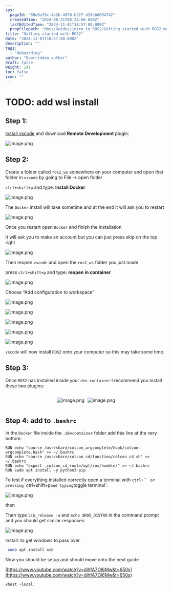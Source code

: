 ```yaml
---
sys:
  pageId: "89e0a78c-4e2b-4070-b327-d28cb0694742"
  createdTime: "2024-08-21T00:24:00.000Z"
  lastEditedTime: "2024-11-01T18:57:00.000Z"
  propFilepath: "docs/Guides/intro_to_ROS2/Getting started with ROS2.md"
title: "Getting started with ROS2"
date: "2024-11-01T18:57:00.000Z"
description: ""
tags:
  - "Onboarding"
author: "Overridden author"
draft: false
weight: 141
toc: false
icon: ""
---
```


# TODO: add wsl install

## Step 1:

[Install vscode](https://code.visualstudio.com/download) and download **Remote Development** plugin:

![image.png](https://prod-files-secure.s3.us-west-2.amazonaws.com/d518164a-d88e-44d1-a4ee-3adb3bd8bce0/efb52993-1881-4a40-b95e-6f020334f022/image.png?X-Amz-Algorithm=AWS4-HMAC-SHA256&X-Amz-Content-Sha256=UNSIGNED-PAYLOAD&X-Amz-Credential=ASIAZI2LB466W2ZANA2Z%2F20250418%2Fus-west-2%2Fs3%2Faws4_request&X-Amz-Date=20250418T041055Z&X-Amz-Expires=3600&X-Amz-Security-Token=IQoJb3JpZ2luX2VjEOT%2F%2F%2F%2F%2F%2F%2F%2F%2F%2FwEaCXVzLXdlc3QtMiJHMEUCIQDNg0C8j2WYM30AHUL0Eo3q4uZpP8WdhOa8Gq269nYNswIgN1zIbF0Anb62WDFsDNjbSqyl%2F71hSy%2Ftj2RuzXZDeVsq%2FwMIbRAAGgw2Mzc0MjMxODM4MDUiDGhqszmTJ7cS7vNk6SrcA34D0qEy1XqG9EgVPZqJNH8S5gbrWWuamFYEHC2H9DB2k%2BfLNnyigbNB12DdOmmyRx97QtjvLm64vB5AdeNbis5AGDp2kJmEbtbFSCOdgbow3m7JcQthAKx6Gul74vs4R1dFx9e8jHOLx0txA12SvapPUwakl%2FGwQ4eNLx5ahKLAnc4SiJ%2BCp3kzI7VXvhiwmi0Hx6NX%2FB3cEqH%2Bdlnj9%2FESCZiRSgIjBFbN6FXwuA%2FoFV8R7RYehdlAodsTcexye8q4TcbUJxARrHVzquNsgwu%2F0jqgeGRrAOzloVh%2BAMnNkkY1N8T9NuOW9JuIUEUNtivhRRx63TLG3VqzMEPDEVc9kw4LqihXQGAPpa9iY2wDrrMZUmIbHUT%2B%2FD1ff%2FflTN6v5655DQG9mnyLOtT9juriTjNk1pH5%2FtvzNQJSUksGSj%2BcsK91apvx%2FATS7WUMYX9%2FtUMScZ%2BViLIv%2F05SI85a9fQR5d%2BCMO9BEuq8GzSYlIm1DA4PfW%2ByRNhtkQE0gxCzy26NcN7cZ6uGv6ukXlTtoEprAqg2RFwu%2FTKBue519a5bDDLNUGiTKvOn0EBEMTXXInhL3KULFp9Qpj4ISYXE4bYVdam5lkunvReeJP0EhkMpPza6ftN%2FMsD1MPOOh8AGOqUB%2BvaLiKHmkh7ZQ6ncoNDcbRfDGe%2Fa6yipFkMJdNRFTZDu9aIQCaaXnpfta3jk1ZNcl1zLsc6Ml7bXAO%2FjQ%2BQbvZupAoGRSlkNBp%2BSiGqHlNgNXooIBq4yGjaCTxgqHTbX4Gd4rpp3KoWtJs7gS9mRY8uZ0n%2BTdgolkqEB%2BosJmZpdR53mP%2Bkz%2B9l%2FMBxLlJzaNPm9eMbrlUpQRLz5AdnMox0pzaZ1&X-Amz-Signature=df80c8a80eb3dbc598bd030b71a63536988c0d04a074ab233266c5ffe9834244&X-Amz-SignedHeaders=host&x-id=GetObject)

## Step 2:

Create a folder called `ros2_ws` somewhere on your computer and open that folder in `vscode` by going to File → open folder 

`ctrl+shift+p` and type: **Install Docker**

![image.png](https://prod-files-secure.s3.us-west-2.amazonaws.com/d518164a-d88e-44d1-a4ee-3adb3bd8bce0/2269dc0e-1cd5-47ff-bceb-c04ad9b2eab0/image.png?X-Amz-Algorithm=AWS4-HMAC-SHA256&X-Amz-Content-Sha256=UNSIGNED-PAYLOAD&X-Amz-Credential=ASIAZI2LB466W2ZANA2Z%2F20250418%2Fus-west-2%2Fs3%2Faws4_request&X-Amz-Date=20250418T041055Z&X-Amz-Expires=3600&X-Amz-Security-Token=IQoJb3JpZ2luX2VjEOT%2F%2F%2F%2F%2F%2F%2F%2F%2F%2FwEaCXVzLXdlc3QtMiJHMEUCIQDNg0C8j2WYM30AHUL0Eo3q4uZpP8WdhOa8Gq269nYNswIgN1zIbF0Anb62WDFsDNjbSqyl%2F71hSy%2Ftj2RuzXZDeVsq%2FwMIbRAAGgw2Mzc0MjMxODM4MDUiDGhqszmTJ7cS7vNk6SrcA34D0qEy1XqG9EgVPZqJNH8S5gbrWWuamFYEHC2H9DB2k%2BfLNnyigbNB12DdOmmyRx97QtjvLm64vB5AdeNbis5AGDp2kJmEbtbFSCOdgbow3m7JcQthAKx6Gul74vs4R1dFx9e8jHOLx0txA12SvapPUwakl%2FGwQ4eNLx5ahKLAnc4SiJ%2BCp3kzI7VXvhiwmi0Hx6NX%2FB3cEqH%2Bdlnj9%2FESCZiRSgIjBFbN6FXwuA%2FoFV8R7RYehdlAodsTcexye8q4TcbUJxARrHVzquNsgwu%2F0jqgeGRrAOzloVh%2BAMnNkkY1N8T9NuOW9JuIUEUNtivhRRx63TLG3VqzMEPDEVc9kw4LqihXQGAPpa9iY2wDrrMZUmIbHUT%2B%2FD1ff%2FflTN6v5655DQG9mnyLOtT9juriTjNk1pH5%2FtvzNQJSUksGSj%2BcsK91apvx%2FATS7WUMYX9%2FtUMScZ%2BViLIv%2F05SI85a9fQR5d%2BCMO9BEuq8GzSYlIm1DA4PfW%2ByRNhtkQE0gxCzy26NcN7cZ6uGv6ukXlTtoEprAqg2RFwu%2FTKBue519a5bDDLNUGiTKvOn0EBEMTXXInhL3KULFp9Qpj4ISYXE4bYVdam5lkunvReeJP0EhkMpPza6ftN%2FMsD1MPOOh8AGOqUB%2BvaLiKHmkh7ZQ6ncoNDcbRfDGe%2Fa6yipFkMJdNRFTZDu9aIQCaaXnpfta3jk1ZNcl1zLsc6Ml7bXAO%2FjQ%2BQbvZupAoGRSlkNBp%2BSiGqHlNgNXooIBq4yGjaCTxgqHTbX4Gd4rpp3KoWtJs7gS9mRY8uZ0n%2BTdgolkqEB%2BosJmZpdR53mP%2Bkz%2B9l%2FMBxLlJzaNPm9eMbrlUpQRLz5AdnMox0pzaZ1&X-Amz-Signature=5230c3dca8531eee854fc6cd4544d03d0fa85202047d497e47b825fcda8715ae&X-Amz-SignedHeaders=host&x-id=GetObject)

The `Docker` install will take sometime and at the end it will ask you to restart

![image.png](https://prod-files-secure.s3.us-west-2.amazonaws.com/d518164a-d88e-44d1-a4ee-3adb3bd8bce0/ed233f78-be33-4b1f-b89c-9c346c0e961e/image.png?X-Amz-Algorithm=AWS4-HMAC-SHA256&X-Amz-Content-Sha256=UNSIGNED-PAYLOAD&X-Amz-Credential=ASIAZI2LB466W2ZANA2Z%2F20250418%2Fus-west-2%2Fs3%2Faws4_request&X-Amz-Date=20250418T041055Z&X-Amz-Expires=3600&X-Amz-Security-Token=IQoJb3JpZ2luX2VjEOT%2F%2F%2F%2F%2F%2F%2F%2F%2F%2FwEaCXVzLXdlc3QtMiJHMEUCIQDNg0C8j2WYM30AHUL0Eo3q4uZpP8WdhOa8Gq269nYNswIgN1zIbF0Anb62WDFsDNjbSqyl%2F71hSy%2Ftj2RuzXZDeVsq%2FwMIbRAAGgw2Mzc0MjMxODM4MDUiDGhqszmTJ7cS7vNk6SrcA34D0qEy1XqG9EgVPZqJNH8S5gbrWWuamFYEHC2H9DB2k%2BfLNnyigbNB12DdOmmyRx97QtjvLm64vB5AdeNbis5AGDp2kJmEbtbFSCOdgbow3m7JcQthAKx6Gul74vs4R1dFx9e8jHOLx0txA12SvapPUwakl%2FGwQ4eNLx5ahKLAnc4SiJ%2BCp3kzI7VXvhiwmi0Hx6NX%2FB3cEqH%2Bdlnj9%2FESCZiRSgIjBFbN6FXwuA%2FoFV8R7RYehdlAodsTcexye8q4TcbUJxARrHVzquNsgwu%2F0jqgeGRrAOzloVh%2BAMnNkkY1N8T9NuOW9JuIUEUNtivhRRx63TLG3VqzMEPDEVc9kw4LqihXQGAPpa9iY2wDrrMZUmIbHUT%2B%2FD1ff%2FflTN6v5655DQG9mnyLOtT9juriTjNk1pH5%2FtvzNQJSUksGSj%2BcsK91apvx%2FATS7WUMYX9%2FtUMScZ%2BViLIv%2F05SI85a9fQR5d%2BCMO9BEuq8GzSYlIm1DA4PfW%2ByRNhtkQE0gxCzy26NcN7cZ6uGv6ukXlTtoEprAqg2RFwu%2FTKBue519a5bDDLNUGiTKvOn0EBEMTXXInhL3KULFp9Qpj4ISYXE4bYVdam5lkunvReeJP0EhkMpPza6ftN%2FMsD1MPOOh8AGOqUB%2BvaLiKHmkh7ZQ6ncoNDcbRfDGe%2Fa6yipFkMJdNRFTZDu9aIQCaaXnpfta3jk1ZNcl1zLsc6Ml7bXAO%2FjQ%2BQbvZupAoGRSlkNBp%2BSiGqHlNgNXooIBq4yGjaCTxgqHTbX4Gd4rpp3KoWtJs7gS9mRY8uZ0n%2BTdgolkqEB%2BosJmZpdR53mP%2Bkz%2B9l%2FMBxLlJzaNPm9eMbrlUpQRLz5AdnMox0pzaZ1&X-Amz-Signature=c2d1552489f97f75dcab57858297640021f43ff6d9523227f117ab1af5cf67cb&X-Amz-SignedHeaders=host&x-id=GetObject)

Once you restart open `Docker` and finish the installation

It will ask you to make an account but you can just press skip on the top right

![image.png](https://prod-files-secure.s3.us-west-2.amazonaws.com/d518164a-d88e-44d1-a4ee-3adb3bd8bce0/21010ad9-1659-4fd9-9f59-9932a09b2a3d/image.png?X-Amz-Algorithm=AWS4-HMAC-SHA256&X-Amz-Content-Sha256=UNSIGNED-PAYLOAD&X-Amz-Credential=ASIAZI2LB466W2ZANA2Z%2F20250418%2Fus-west-2%2Fs3%2Faws4_request&X-Amz-Date=20250418T041055Z&X-Amz-Expires=3600&X-Amz-Security-Token=IQoJb3JpZ2luX2VjEOT%2F%2F%2F%2F%2F%2F%2F%2F%2F%2FwEaCXVzLXdlc3QtMiJHMEUCIQDNg0C8j2WYM30AHUL0Eo3q4uZpP8WdhOa8Gq269nYNswIgN1zIbF0Anb62WDFsDNjbSqyl%2F71hSy%2Ftj2RuzXZDeVsq%2FwMIbRAAGgw2Mzc0MjMxODM4MDUiDGhqszmTJ7cS7vNk6SrcA34D0qEy1XqG9EgVPZqJNH8S5gbrWWuamFYEHC2H9DB2k%2BfLNnyigbNB12DdOmmyRx97QtjvLm64vB5AdeNbis5AGDp2kJmEbtbFSCOdgbow3m7JcQthAKx6Gul74vs4R1dFx9e8jHOLx0txA12SvapPUwakl%2FGwQ4eNLx5ahKLAnc4SiJ%2BCp3kzI7VXvhiwmi0Hx6NX%2FB3cEqH%2Bdlnj9%2FESCZiRSgIjBFbN6FXwuA%2FoFV8R7RYehdlAodsTcexye8q4TcbUJxARrHVzquNsgwu%2F0jqgeGRrAOzloVh%2BAMnNkkY1N8T9NuOW9JuIUEUNtivhRRx63TLG3VqzMEPDEVc9kw4LqihXQGAPpa9iY2wDrrMZUmIbHUT%2B%2FD1ff%2FflTN6v5655DQG9mnyLOtT9juriTjNk1pH5%2FtvzNQJSUksGSj%2BcsK91apvx%2FATS7WUMYX9%2FtUMScZ%2BViLIv%2F05SI85a9fQR5d%2BCMO9BEuq8GzSYlIm1DA4PfW%2ByRNhtkQE0gxCzy26NcN7cZ6uGv6ukXlTtoEprAqg2RFwu%2FTKBue519a5bDDLNUGiTKvOn0EBEMTXXInhL3KULFp9Qpj4ISYXE4bYVdam5lkunvReeJP0EhkMpPza6ftN%2FMsD1MPOOh8AGOqUB%2BvaLiKHmkh7ZQ6ncoNDcbRfDGe%2Fa6yipFkMJdNRFTZDu9aIQCaaXnpfta3jk1ZNcl1zLsc6Ml7bXAO%2FjQ%2BQbvZupAoGRSlkNBp%2BSiGqHlNgNXooIBq4yGjaCTxgqHTbX4Gd4rpp3KoWtJs7gS9mRY8uZ0n%2BTdgolkqEB%2BosJmZpdR53mP%2Bkz%2B9l%2FMBxLlJzaNPm9eMbrlUpQRLz5AdnMox0pzaZ1&X-Amz-Signature=bef9da9004dff34d7ea4d88c880f328e7d9ecd096918e231ba697f03f90adfe5&X-Amz-SignedHeaders=host&x-id=GetObject)

Then reopen `vscode` and open the `ros2_ws` folder you just made

press `ctrl+shift+p` and type: **reopen in container**

![image.png](https://prod-files-secure.s3.us-west-2.amazonaws.com/d518164a-d88e-44d1-a4ee-3adb3bd8bce0/4e93b8c2-41ad-488c-8095-c74205196118/image.png?X-Amz-Algorithm=AWS4-HMAC-SHA256&X-Amz-Content-Sha256=UNSIGNED-PAYLOAD&X-Amz-Credential=ASIAZI2LB466W2ZANA2Z%2F20250418%2Fus-west-2%2Fs3%2Faws4_request&X-Amz-Date=20250418T041055Z&X-Amz-Expires=3600&X-Amz-Security-Token=IQoJb3JpZ2luX2VjEOT%2F%2F%2F%2F%2F%2F%2F%2F%2F%2FwEaCXVzLXdlc3QtMiJHMEUCIQDNg0C8j2WYM30AHUL0Eo3q4uZpP8WdhOa8Gq269nYNswIgN1zIbF0Anb62WDFsDNjbSqyl%2F71hSy%2Ftj2RuzXZDeVsq%2FwMIbRAAGgw2Mzc0MjMxODM4MDUiDGhqszmTJ7cS7vNk6SrcA34D0qEy1XqG9EgVPZqJNH8S5gbrWWuamFYEHC2H9DB2k%2BfLNnyigbNB12DdOmmyRx97QtjvLm64vB5AdeNbis5AGDp2kJmEbtbFSCOdgbow3m7JcQthAKx6Gul74vs4R1dFx9e8jHOLx0txA12SvapPUwakl%2FGwQ4eNLx5ahKLAnc4SiJ%2BCp3kzI7VXvhiwmi0Hx6NX%2FB3cEqH%2Bdlnj9%2FESCZiRSgIjBFbN6FXwuA%2FoFV8R7RYehdlAodsTcexye8q4TcbUJxARrHVzquNsgwu%2F0jqgeGRrAOzloVh%2BAMnNkkY1N8T9NuOW9JuIUEUNtivhRRx63TLG3VqzMEPDEVc9kw4LqihXQGAPpa9iY2wDrrMZUmIbHUT%2B%2FD1ff%2FflTN6v5655DQG9mnyLOtT9juriTjNk1pH5%2FtvzNQJSUksGSj%2BcsK91apvx%2FATS7WUMYX9%2FtUMScZ%2BViLIv%2F05SI85a9fQR5d%2BCMO9BEuq8GzSYlIm1DA4PfW%2ByRNhtkQE0gxCzy26NcN7cZ6uGv6ukXlTtoEprAqg2RFwu%2FTKBue519a5bDDLNUGiTKvOn0EBEMTXXInhL3KULFp9Qpj4ISYXE4bYVdam5lkunvReeJP0EhkMpPza6ftN%2FMsD1MPOOh8AGOqUB%2BvaLiKHmkh7ZQ6ncoNDcbRfDGe%2Fa6yipFkMJdNRFTZDu9aIQCaaXnpfta3jk1ZNcl1zLsc6Ml7bXAO%2FjQ%2BQbvZupAoGRSlkNBp%2BSiGqHlNgNXooIBq4yGjaCTxgqHTbX4Gd4rpp3KoWtJs7gS9mRY8uZ0n%2BTdgolkqEB%2BosJmZpdR53mP%2Bkz%2B9l%2FMBxLlJzaNPm9eMbrlUpQRLz5AdnMox0pzaZ1&X-Amz-Signature=a22a77278eed584e80ebf6f97f51bcf814675503b7502969ce28283348c5ce8a&X-Amz-SignedHeaders=host&x-id=GetObject)

Choose “Add configuration to workspace”

![image.png](https://prod-files-secure.s3.us-west-2.amazonaws.com/d518164a-d88e-44d1-a4ee-3adb3bd8bce0/9560b282-5060-4989-ba37-97e7b2c22476/image.png?X-Amz-Algorithm=AWS4-HMAC-SHA256&X-Amz-Content-Sha256=UNSIGNED-PAYLOAD&X-Amz-Credential=ASIAZI2LB466W2ZANA2Z%2F20250418%2Fus-west-2%2Fs3%2Faws4_request&X-Amz-Date=20250418T041055Z&X-Amz-Expires=3600&X-Amz-Security-Token=IQoJb3JpZ2luX2VjEOT%2F%2F%2F%2F%2F%2F%2F%2F%2F%2FwEaCXVzLXdlc3QtMiJHMEUCIQDNg0C8j2WYM30AHUL0Eo3q4uZpP8WdhOa8Gq269nYNswIgN1zIbF0Anb62WDFsDNjbSqyl%2F71hSy%2Ftj2RuzXZDeVsq%2FwMIbRAAGgw2Mzc0MjMxODM4MDUiDGhqszmTJ7cS7vNk6SrcA34D0qEy1XqG9EgVPZqJNH8S5gbrWWuamFYEHC2H9DB2k%2BfLNnyigbNB12DdOmmyRx97QtjvLm64vB5AdeNbis5AGDp2kJmEbtbFSCOdgbow3m7JcQthAKx6Gul74vs4R1dFx9e8jHOLx0txA12SvapPUwakl%2FGwQ4eNLx5ahKLAnc4SiJ%2BCp3kzI7VXvhiwmi0Hx6NX%2FB3cEqH%2Bdlnj9%2FESCZiRSgIjBFbN6FXwuA%2FoFV8R7RYehdlAodsTcexye8q4TcbUJxARrHVzquNsgwu%2F0jqgeGRrAOzloVh%2BAMnNkkY1N8T9NuOW9JuIUEUNtivhRRx63TLG3VqzMEPDEVc9kw4LqihXQGAPpa9iY2wDrrMZUmIbHUT%2B%2FD1ff%2FflTN6v5655DQG9mnyLOtT9juriTjNk1pH5%2FtvzNQJSUksGSj%2BcsK91apvx%2FATS7WUMYX9%2FtUMScZ%2BViLIv%2F05SI85a9fQR5d%2BCMO9BEuq8GzSYlIm1DA4PfW%2ByRNhtkQE0gxCzy26NcN7cZ6uGv6ukXlTtoEprAqg2RFwu%2FTKBue519a5bDDLNUGiTKvOn0EBEMTXXInhL3KULFp9Qpj4ISYXE4bYVdam5lkunvReeJP0EhkMpPza6ftN%2FMsD1MPOOh8AGOqUB%2BvaLiKHmkh7ZQ6ncoNDcbRfDGe%2Fa6yipFkMJdNRFTZDu9aIQCaaXnpfta3jk1ZNcl1zLsc6Ml7bXAO%2FjQ%2BQbvZupAoGRSlkNBp%2BSiGqHlNgNXooIBq4yGjaCTxgqHTbX4Gd4rpp3KoWtJs7gS9mRY8uZ0n%2BTdgolkqEB%2BosJmZpdR53mP%2Bkz%2B9l%2FMBxLlJzaNPm9eMbrlUpQRLz5AdnMox0pzaZ1&X-Amz-Signature=36aaf17b687262f106a2c850572b0a5690166ed6fc2e7356b02814458f6172b8&X-Amz-SignedHeaders=host&x-id=GetObject)

![image.png](https://prod-files-secure.s3.us-west-2.amazonaws.com/d518164a-d88e-44d1-a4ee-3adb3bd8bce0/2ee63f81-886b-48e8-a553-dc6e5eac99e4/image.png?X-Amz-Algorithm=AWS4-HMAC-SHA256&X-Amz-Content-Sha256=UNSIGNED-PAYLOAD&X-Amz-Credential=ASIAZI2LB466W2ZANA2Z%2F20250418%2Fus-west-2%2Fs3%2Faws4_request&X-Amz-Date=20250418T041055Z&X-Amz-Expires=3600&X-Amz-Security-Token=IQoJb3JpZ2luX2VjEOT%2F%2F%2F%2F%2F%2F%2F%2F%2F%2FwEaCXVzLXdlc3QtMiJHMEUCIQDNg0C8j2WYM30AHUL0Eo3q4uZpP8WdhOa8Gq269nYNswIgN1zIbF0Anb62WDFsDNjbSqyl%2F71hSy%2Ftj2RuzXZDeVsq%2FwMIbRAAGgw2Mzc0MjMxODM4MDUiDGhqszmTJ7cS7vNk6SrcA34D0qEy1XqG9EgVPZqJNH8S5gbrWWuamFYEHC2H9DB2k%2BfLNnyigbNB12DdOmmyRx97QtjvLm64vB5AdeNbis5AGDp2kJmEbtbFSCOdgbow3m7JcQthAKx6Gul74vs4R1dFx9e8jHOLx0txA12SvapPUwakl%2FGwQ4eNLx5ahKLAnc4SiJ%2BCp3kzI7VXvhiwmi0Hx6NX%2FB3cEqH%2Bdlnj9%2FESCZiRSgIjBFbN6FXwuA%2FoFV8R7RYehdlAodsTcexye8q4TcbUJxARrHVzquNsgwu%2F0jqgeGRrAOzloVh%2BAMnNkkY1N8T9NuOW9JuIUEUNtivhRRx63TLG3VqzMEPDEVc9kw4LqihXQGAPpa9iY2wDrrMZUmIbHUT%2B%2FD1ff%2FflTN6v5655DQG9mnyLOtT9juriTjNk1pH5%2FtvzNQJSUksGSj%2BcsK91apvx%2FATS7WUMYX9%2FtUMScZ%2BViLIv%2F05SI85a9fQR5d%2BCMO9BEuq8GzSYlIm1DA4PfW%2ByRNhtkQE0gxCzy26NcN7cZ6uGv6ukXlTtoEprAqg2RFwu%2FTKBue519a5bDDLNUGiTKvOn0EBEMTXXInhL3KULFp9Qpj4ISYXE4bYVdam5lkunvReeJP0EhkMpPza6ftN%2FMsD1MPOOh8AGOqUB%2BvaLiKHmkh7ZQ6ncoNDcbRfDGe%2Fa6yipFkMJdNRFTZDu9aIQCaaXnpfta3jk1ZNcl1zLsc6Ml7bXAO%2FjQ%2BQbvZupAoGRSlkNBp%2BSiGqHlNgNXooIBq4yGjaCTxgqHTbX4Gd4rpp3KoWtJs7gS9mRY8uZ0n%2BTdgolkqEB%2BosJmZpdR53mP%2Bkz%2B9l%2FMBxLlJzaNPm9eMbrlUpQRLz5AdnMox0pzaZ1&X-Amz-Signature=38e071c141b10ee803ef4b69c768df74df0ab86be071967b9d7d454d57a268e5&X-Amz-SignedHeaders=host&x-id=GetObject)

![image.png](https://prod-files-secure.s3.us-west-2.amazonaws.com/d518164a-d88e-44d1-a4ee-3adb3bd8bce0/ae1580b2-b048-407e-aed9-b584224a7a04/image.png?X-Amz-Algorithm=AWS4-HMAC-SHA256&X-Amz-Content-Sha256=UNSIGNED-PAYLOAD&X-Amz-Credential=ASIAZI2LB466W2ZANA2Z%2F20250418%2Fus-west-2%2Fs3%2Faws4_request&X-Amz-Date=20250418T041055Z&X-Amz-Expires=3600&X-Amz-Security-Token=IQoJb3JpZ2luX2VjEOT%2F%2F%2F%2F%2F%2F%2F%2F%2F%2FwEaCXVzLXdlc3QtMiJHMEUCIQDNg0C8j2WYM30AHUL0Eo3q4uZpP8WdhOa8Gq269nYNswIgN1zIbF0Anb62WDFsDNjbSqyl%2F71hSy%2Ftj2RuzXZDeVsq%2FwMIbRAAGgw2Mzc0MjMxODM4MDUiDGhqszmTJ7cS7vNk6SrcA34D0qEy1XqG9EgVPZqJNH8S5gbrWWuamFYEHC2H9DB2k%2BfLNnyigbNB12DdOmmyRx97QtjvLm64vB5AdeNbis5AGDp2kJmEbtbFSCOdgbow3m7JcQthAKx6Gul74vs4R1dFx9e8jHOLx0txA12SvapPUwakl%2FGwQ4eNLx5ahKLAnc4SiJ%2BCp3kzI7VXvhiwmi0Hx6NX%2FB3cEqH%2Bdlnj9%2FESCZiRSgIjBFbN6FXwuA%2FoFV8R7RYehdlAodsTcexye8q4TcbUJxARrHVzquNsgwu%2F0jqgeGRrAOzloVh%2BAMnNkkY1N8T9NuOW9JuIUEUNtivhRRx63TLG3VqzMEPDEVc9kw4LqihXQGAPpa9iY2wDrrMZUmIbHUT%2B%2FD1ff%2FflTN6v5655DQG9mnyLOtT9juriTjNk1pH5%2FtvzNQJSUksGSj%2BcsK91apvx%2FATS7WUMYX9%2FtUMScZ%2BViLIv%2F05SI85a9fQR5d%2BCMO9BEuq8GzSYlIm1DA4PfW%2ByRNhtkQE0gxCzy26NcN7cZ6uGv6ukXlTtoEprAqg2RFwu%2FTKBue519a5bDDLNUGiTKvOn0EBEMTXXInhL3KULFp9Qpj4ISYXE4bYVdam5lkunvReeJP0EhkMpPza6ftN%2FMsD1MPOOh8AGOqUB%2BvaLiKHmkh7ZQ6ncoNDcbRfDGe%2Fa6yipFkMJdNRFTZDu9aIQCaaXnpfta3jk1ZNcl1zLsc6Ml7bXAO%2FjQ%2BQbvZupAoGRSlkNBp%2BSiGqHlNgNXooIBq4yGjaCTxgqHTbX4Gd4rpp3KoWtJs7gS9mRY8uZ0n%2BTdgolkqEB%2BosJmZpdR53mP%2Bkz%2B9l%2FMBxLlJzaNPm9eMbrlUpQRLz5AdnMox0pzaZ1&X-Amz-Signature=b9933c4f4067600f1bdaf4923dbb03765d2d380e7618ecb1b138198b5212925d&X-Amz-SignedHeaders=host&x-id=GetObject)

![image.png](https://prod-files-secure.s3.us-west-2.amazonaws.com/d518164a-d88e-44d1-a4ee-3adb3bd8bce0/53255b28-f75e-430f-b9e3-c0ac8577e42b/image.png?X-Amz-Algorithm=AWS4-HMAC-SHA256&X-Amz-Content-Sha256=UNSIGNED-PAYLOAD&X-Amz-Credential=ASIAZI2LB466W2ZANA2Z%2F20250418%2Fus-west-2%2Fs3%2Faws4_request&X-Amz-Date=20250418T041055Z&X-Amz-Expires=3600&X-Amz-Security-Token=IQoJb3JpZ2luX2VjEOT%2F%2F%2F%2F%2F%2F%2F%2F%2F%2FwEaCXVzLXdlc3QtMiJHMEUCIQDNg0C8j2WYM30AHUL0Eo3q4uZpP8WdhOa8Gq269nYNswIgN1zIbF0Anb62WDFsDNjbSqyl%2F71hSy%2Ftj2RuzXZDeVsq%2FwMIbRAAGgw2Mzc0MjMxODM4MDUiDGhqszmTJ7cS7vNk6SrcA34D0qEy1XqG9EgVPZqJNH8S5gbrWWuamFYEHC2H9DB2k%2BfLNnyigbNB12DdOmmyRx97QtjvLm64vB5AdeNbis5AGDp2kJmEbtbFSCOdgbow3m7JcQthAKx6Gul74vs4R1dFx9e8jHOLx0txA12SvapPUwakl%2FGwQ4eNLx5ahKLAnc4SiJ%2BCp3kzI7VXvhiwmi0Hx6NX%2FB3cEqH%2Bdlnj9%2FESCZiRSgIjBFbN6FXwuA%2FoFV8R7RYehdlAodsTcexye8q4TcbUJxARrHVzquNsgwu%2F0jqgeGRrAOzloVh%2BAMnNkkY1N8T9NuOW9JuIUEUNtivhRRx63TLG3VqzMEPDEVc9kw4LqihXQGAPpa9iY2wDrrMZUmIbHUT%2B%2FD1ff%2FflTN6v5655DQG9mnyLOtT9juriTjNk1pH5%2FtvzNQJSUksGSj%2BcsK91apvx%2FATS7WUMYX9%2FtUMScZ%2BViLIv%2F05SI85a9fQR5d%2BCMO9BEuq8GzSYlIm1DA4PfW%2ByRNhtkQE0gxCzy26NcN7cZ6uGv6ukXlTtoEprAqg2RFwu%2FTKBue519a5bDDLNUGiTKvOn0EBEMTXXInhL3KULFp9Qpj4ISYXE4bYVdam5lkunvReeJP0EhkMpPza6ftN%2FMsD1MPOOh8AGOqUB%2BvaLiKHmkh7ZQ6ncoNDcbRfDGe%2Fa6yipFkMJdNRFTZDu9aIQCaaXnpfta3jk1ZNcl1zLsc6Ml7bXAO%2FjQ%2BQbvZupAoGRSlkNBp%2BSiGqHlNgNXooIBq4yGjaCTxgqHTbX4Gd4rpp3KoWtJs7gS9mRY8uZ0n%2BTdgolkqEB%2BosJmZpdR53mP%2Bkz%2B9l%2FMBxLlJzaNPm9eMbrlUpQRLz5AdnMox0pzaZ1&X-Amz-Signature=a6d34e1b6b6f0a5cbfe920ae1bb7056bf113cd1208b1c11c08bd7eafde2c3ace&X-Amz-SignedHeaders=host&x-id=GetObject)

![image.png](https://prod-files-secure.s3.us-west-2.amazonaws.com/d518164a-d88e-44d1-a4ee-3adb3bd8bce0/7c562767-5af9-4ffb-97d1-327bcdf4ee00/image.png?X-Amz-Algorithm=AWS4-HMAC-SHA256&X-Amz-Content-Sha256=UNSIGNED-PAYLOAD&X-Amz-Credential=ASIAZI2LB466W2ZANA2Z%2F20250418%2Fus-west-2%2Fs3%2Faws4_request&X-Amz-Date=20250418T041055Z&X-Amz-Expires=3600&X-Amz-Security-Token=IQoJb3JpZ2luX2VjEOT%2F%2F%2F%2F%2F%2F%2F%2F%2F%2FwEaCXVzLXdlc3QtMiJHMEUCIQDNg0C8j2WYM30AHUL0Eo3q4uZpP8WdhOa8Gq269nYNswIgN1zIbF0Anb62WDFsDNjbSqyl%2F71hSy%2Ftj2RuzXZDeVsq%2FwMIbRAAGgw2Mzc0MjMxODM4MDUiDGhqszmTJ7cS7vNk6SrcA34D0qEy1XqG9EgVPZqJNH8S5gbrWWuamFYEHC2H9DB2k%2BfLNnyigbNB12DdOmmyRx97QtjvLm64vB5AdeNbis5AGDp2kJmEbtbFSCOdgbow3m7JcQthAKx6Gul74vs4R1dFx9e8jHOLx0txA12SvapPUwakl%2FGwQ4eNLx5ahKLAnc4SiJ%2BCp3kzI7VXvhiwmi0Hx6NX%2FB3cEqH%2Bdlnj9%2FESCZiRSgIjBFbN6FXwuA%2FoFV8R7RYehdlAodsTcexye8q4TcbUJxARrHVzquNsgwu%2F0jqgeGRrAOzloVh%2BAMnNkkY1N8T9NuOW9JuIUEUNtivhRRx63TLG3VqzMEPDEVc9kw4LqihXQGAPpa9iY2wDrrMZUmIbHUT%2B%2FD1ff%2FflTN6v5655DQG9mnyLOtT9juriTjNk1pH5%2FtvzNQJSUksGSj%2BcsK91apvx%2FATS7WUMYX9%2FtUMScZ%2BViLIv%2F05SI85a9fQR5d%2BCMO9BEuq8GzSYlIm1DA4PfW%2ByRNhtkQE0gxCzy26NcN7cZ6uGv6ukXlTtoEprAqg2RFwu%2FTKBue519a5bDDLNUGiTKvOn0EBEMTXXInhL3KULFp9Qpj4ISYXE4bYVdam5lkunvReeJP0EhkMpPza6ftN%2FMsD1MPOOh8AGOqUB%2BvaLiKHmkh7ZQ6ncoNDcbRfDGe%2Fa6yipFkMJdNRFTZDu9aIQCaaXnpfta3jk1ZNcl1zLsc6Ml7bXAO%2FjQ%2BQbvZupAoGRSlkNBp%2BSiGqHlNgNXooIBq4yGjaCTxgqHTbX4Gd4rpp3KoWtJs7gS9mRY8uZ0n%2BTdgolkqEB%2BosJmZpdR53mP%2Bkz%2B9l%2FMBxLlJzaNPm9eMbrlUpQRLz5AdnMox0pzaZ1&X-Amz-Signature=1486131868acbdf1ac6b9316fc0f4dc0f875c3cf46c7e006a9e8d0d182acb776&X-Amz-SignedHeaders=host&x-id=GetObject)

`vscode` will now install `ROS2` onto your computer so this may take some time.

## Step 3:

Once `ROS2` has installed inside your `dev-container` I recommend you install these two plugins:

<div style="display: flex;flex-direction: row; column-gap:10px; max-width: 630px;justify-content: center;">
<div>

![image.png](https://prod-files-secure.s3.us-west-2.amazonaws.com/d518164a-d88e-44d1-a4ee-3adb3bd8bce0/3fc3d550-5a54-4ba1-ba6b-faa01cdb7369/image.png?X-Amz-Algorithm=AWS4-HMAC-SHA256&X-Amz-Content-Sha256=UNSIGNED-PAYLOAD&X-Amz-Credential=ASIAZI2LB4662DGVCEXC%2F20250418%2Fus-west-2%2Fs3%2Faws4_request&X-Amz-Date=20250418T041059Z&X-Amz-Expires=3600&X-Amz-Security-Token=IQoJb3JpZ2luX2VjEOT%2F%2F%2F%2F%2F%2F%2F%2F%2F%2FwEaCXVzLXdlc3QtMiJHMEUCIFEVRmYMWUYc0du5W9u6n7Immd7L1B63lRP0HgnDLcfDAiEAl6aJzeDHcN5WSRdGBmwGoEagObP584wstw6EFpr1S8sq%2FwMIbRAAGgw2Mzc0MjMxODM4MDUiDA2BEwmyPNzu5YUj4yrcA62%2BbOxbjMmJm%2FirbBwv58wuDXFyf%2Bj0kk2JEoT0y6lUP6ZrEfgtV6gISti2SRomtrscG8vqv%2FEOEvGdE0axm7l%2B%2BTtE6Lo9LXMHmRmMCdFQnP9nbs9W6F96KMVywRIF%2Bh1CPJ6hn4WArV3JBbOerBlU4KqdvWNR9USvyhizL0R4uafIHp33m0xQUOoExabj7wwQ9sPNPgYiafcStLMhXN%2F%2B2Ge7C0MkYKFbR2PSMXdKQnPIDPwZEdTMTIS5%2B7XXdUYkuuzEdRYoeaVP2ULxdGW%2Fq0s3Zu6tc8hYm0Hj9k5Df2hkAnygyPnkfg%2FyrPFsBgAoWdRhj0y0%2FsuaZ9ZH%2Fuw99KcozaEjhpOEUMnTVv52EFmaU3Wh1S8qX8BRmVKWtjfD1ktSBss6%2FC8FypBpR18DCGIWvspKXqwqerOkrnOyyuadNefutD9GumlOVvlMMex%2BKOY1mgWSBJoKamkE%2BMMgktKFgdk3nd22y6FQ%2Fwe9%2FOhFz0pDKpAjyM84csX41irOxHbK37Urlcj1%2BsA1TZcxWSsY%2Fu10NPDKvxGHLXlIWlUqIFUyb6EgjsCXFoEP%2F0xTDzATYUFG%2F8yKDsLAaMUKsxCQB%2FJWErl5Vy%2F%2Bhtfy%2BDF8kyui1Ojlcc7pMOmPh8AGOqUBHnO8iWJkvgYsqwFvGB3PaI7niDGCfBscrdd%2BuRvJGcePBS5%2FML%2FxDCcrvvwH7vebreEjyD%2BLFo1Z3xfYBl4AEVi1QhKcwebjr5Huk4Vzlblp4Oo1kwN%2B47APBHGLBG491nbj6DYXV93v%2Bu56iPy5FndOrpjVkAUVPNu1JC0HI0CryZ91eDeYoEySaPlsMaNbzWggQlRm804EBep83FMPTK%2FlAaDb&X-Amz-Signature=7007efc999bddaff1c9d785d4a80e91bfa02c654463f515596b5007db98af4b6&X-Amz-SignedHeaders=host&x-id=GetObject)

</div>
<div>

![image.png](https://prod-files-secure.s3.us-west-2.amazonaws.com/d518164a-d88e-44d1-a4ee-3adb3bd8bce0/d994cc66-13c2-4093-a5a3-f84cf4601a82/image.png?X-Amz-Algorithm=AWS4-HMAC-SHA256&X-Amz-Content-Sha256=UNSIGNED-PAYLOAD&X-Amz-Credential=ASIAZI2LB466SQHW6WXC%2F20250418%2Fus-west-2%2Fs3%2Faws4_request&X-Amz-Date=20250418T041059Z&X-Amz-Expires=3600&X-Amz-Security-Token=IQoJb3JpZ2luX2VjEOT%2F%2F%2F%2F%2F%2F%2F%2F%2F%2FwEaCXVzLXdlc3QtMiJHMEUCIGMzkh4K5nSFxYgMkCnvbm%2FJ9fog%2BCs33X1D2CK9LPHyAiEAzfk0MMNtN06zICxX4gPonCf9s0B3LLchu%2Bg4pkEj9g8q%2FwMIbRAAGgw2Mzc0MjMxODM4MDUiDPInIQTJ0mTpEn3hxircA6ClnoQnJvHT8zyQVmP7jLF9SyP1EXsTPw2w6Z4NgDkZ830qq4wqRA%2FfAAkVtPE6mklnlCSUUfjATMuSksePLLOseXvOziozHv1LjnIrgrBPiNXIEdaAk4C8kreMEU24E%2BGGknkBNzn329q9Ztjj%2B5zDiMZG%2FmMLQfB%2FUbY2VDnc1jV4%2BNSCge1%2BLiGcHJM1QhphCkvveoEbnQXGwZaiXVzBJjDnWoR1Q9woNT5ixMUaaddyh85Vo8RvYk2JgleP85iwdD09wnPwI%2Bm5cDMxopwpIyC3XHdFdysVSWZM8o2NN01kkJoh%2F7DjpYb%2FZF0%2FuudMDijNJniTxWLQRs1u4zERuNSqDKc6qVzfBXqMogFOib8pggcjgPIKv8%2FKRmifcYykzXy1VwQ7PxDu8apu89oCpIHpoe562WfyvT%2BTTI7AiHrO%2BasKiWWrhW408MPWWRPmEZBaOLHA0rpBBi5BDpYacIyL0Q7l%2Fb2pUZYfVeuDlKeqdUc9%2BhGYA5ySKmzJT3kRhs3GJxguzz79MxGIDb5RHOYjnGNpqO%2BHJ8R%2FvnSGcTkIVRhJydOEAxSgGbuYvLBPcJC9bWm5mFZeNtcLTYY%2FiqFH10Hwp%2F4om8QbGWbNzZFVpVypPSjkVlZiMKaPh8AGOqUB98B4eQONfAdMF%2Flh%2FBhdcnWuDivAgxpmqCThaE9PID8jpvgfbX8sRkIROIIcPm913krVqGpawLhAhqSsRRBr798n0sKqRj1UfYcRg5ydOg48y0XNWMy%2FjEVC9ATACJH5KVacQTC1f1PR92kCLL%2B96K33wSyb3bdZvqYrIu1mqLlg1kvfPL5GzV5VxsKi%2B3mUMwxv%2BnxQMh8Be0YUWn10Fru2%2FYbU&X-Amz-Signature=68c71e04c34d3cb2f3f853d5a4e68a60a631b23661fa8e9a60cead387693eff4&X-Amz-SignedHeaders=host&x-id=GetObject)

</div>
</div>

## Step 4: add to `.bashrc`

In the `Docker` file inside the `.devcontainer` folder add this line at the very bottom: 

```docker
RUN echo "source /usr/share/colcon_argcomplete/hook/colcon-argcomplete.bash" >> ~/.bashrc
RUN echo "source /usr/share/colcon_cd/function/colcon_cd.sh" >> ~/.bashrc
RUN echo "export _colcon_cd_root=/opt/ros/humble/" >> ~/.bashrc
RUN sudo apt install -y python3-pip 
```

To test if everything installed correctly open a terminal with `ctrl+`` or pressing `ctrl+shift+p` and typing `toggle terminal`:

![image.png](https://prod-files-secure.s3.us-west-2.amazonaws.com/d518164a-d88e-44d1-a4ee-3adb3bd8bce0/6a4943d8-b04e-4c02-9a58-775f3384d1a5/image.png?X-Amz-Algorithm=AWS4-HMAC-SHA256&X-Amz-Content-Sha256=UNSIGNED-PAYLOAD&X-Amz-Credential=ASIAZI2LB466W2ZANA2Z%2F20250418%2Fus-west-2%2Fs3%2Faws4_request&X-Amz-Date=20250418T041055Z&X-Amz-Expires=3600&X-Amz-Security-Token=IQoJb3JpZ2luX2VjEOT%2F%2F%2F%2F%2F%2F%2F%2F%2F%2FwEaCXVzLXdlc3QtMiJHMEUCIQDNg0C8j2WYM30AHUL0Eo3q4uZpP8WdhOa8Gq269nYNswIgN1zIbF0Anb62WDFsDNjbSqyl%2F71hSy%2Ftj2RuzXZDeVsq%2FwMIbRAAGgw2Mzc0MjMxODM4MDUiDGhqszmTJ7cS7vNk6SrcA34D0qEy1XqG9EgVPZqJNH8S5gbrWWuamFYEHC2H9DB2k%2BfLNnyigbNB12DdOmmyRx97QtjvLm64vB5AdeNbis5AGDp2kJmEbtbFSCOdgbow3m7JcQthAKx6Gul74vs4R1dFx9e8jHOLx0txA12SvapPUwakl%2FGwQ4eNLx5ahKLAnc4SiJ%2BCp3kzI7VXvhiwmi0Hx6NX%2FB3cEqH%2Bdlnj9%2FESCZiRSgIjBFbN6FXwuA%2FoFV8R7RYehdlAodsTcexye8q4TcbUJxARrHVzquNsgwu%2F0jqgeGRrAOzloVh%2BAMnNkkY1N8T9NuOW9JuIUEUNtivhRRx63TLG3VqzMEPDEVc9kw4LqihXQGAPpa9iY2wDrrMZUmIbHUT%2B%2FD1ff%2FflTN6v5655DQG9mnyLOtT9juriTjNk1pH5%2FtvzNQJSUksGSj%2BcsK91apvx%2FATS7WUMYX9%2FtUMScZ%2BViLIv%2F05SI85a9fQR5d%2BCMO9BEuq8GzSYlIm1DA4PfW%2ByRNhtkQE0gxCzy26NcN7cZ6uGv6ukXlTtoEprAqg2RFwu%2FTKBue519a5bDDLNUGiTKvOn0EBEMTXXInhL3KULFp9Qpj4ISYXE4bYVdam5lkunvReeJP0EhkMpPza6ftN%2FMsD1MPOOh8AGOqUB%2BvaLiKHmkh7ZQ6ncoNDcbRfDGe%2Fa6yipFkMJdNRFTZDu9aIQCaaXnpfta3jk1ZNcl1zLsc6Ml7bXAO%2FjQ%2BQbvZupAoGRSlkNBp%2BSiGqHlNgNXooIBq4yGjaCTxgqHTbX4Gd4rpp3KoWtJs7gS9mRY8uZ0n%2BTdgolkqEB%2BosJmZpdR53mP%2Bkz%2B9l%2FMBxLlJzaNPm9eMbrlUpQRLz5AdnMox0pzaZ1&X-Amz-Signature=1cb2bb88ee035983d792d82cbedc8f731cfd18c572f392f8a559343f19820ed3&X-Amz-SignedHeaders=host&x-id=GetObject)

then 

Then type `lsb_release -a` and `echo $ROS_DISTRO` in the command prompt and you should get similar responses:

![image.png](https://prod-files-secure.s3.us-west-2.amazonaws.com/d518164a-d88e-44d1-a4ee-3adb3bd8bce0/3e635dec-a805-4e85-8b9e-d000e5b71a4e/image.png?X-Amz-Algorithm=AWS4-HMAC-SHA256&X-Amz-Content-Sha256=UNSIGNED-PAYLOAD&X-Amz-Credential=ASIAZI2LB466W2ZANA2Z%2F20250418%2Fus-west-2%2Fs3%2Faws4_request&X-Amz-Date=20250418T041055Z&X-Amz-Expires=3600&X-Amz-Security-Token=IQoJb3JpZ2luX2VjEOT%2F%2F%2F%2F%2F%2F%2F%2F%2F%2FwEaCXVzLXdlc3QtMiJHMEUCIQDNg0C8j2WYM30AHUL0Eo3q4uZpP8WdhOa8Gq269nYNswIgN1zIbF0Anb62WDFsDNjbSqyl%2F71hSy%2Ftj2RuzXZDeVsq%2FwMIbRAAGgw2Mzc0MjMxODM4MDUiDGhqszmTJ7cS7vNk6SrcA34D0qEy1XqG9EgVPZqJNH8S5gbrWWuamFYEHC2H9DB2k%2BfLNnyigbNB12DdOmmyRx97QtjvLm64vB5AdeNbis5AGDp2kJmEbtbFSCOdgbow3m7JcQthAKx6Gul74vs4R1dFx9e8jHOLx0txA12SvapPUwakl%2FGwQ4eNLx5ahKLAnc4SiJ%2BCp3kzI7VXvhiwmi0Hx6NX%2FB3cEqH%2Bdlnj9%2FESCZiRSgIjBFbN6FXwuA%2FoFV8R7RYehdlAodsTcexye8q4TcbUJxARrHVzquNsgwu%2F0jqgeGRrAOzloVh%2BAMnNkkY1N8T9NuOW9JuIUEUNtivhRRx63TLG3VqzMEPDEVc9kw4LqihXQGAPpa9iY2wDrrMZUmIbHUT%2B%2FD1ff%2FflTN6v5655DQG9mnyLOtT9juriTjNk1pH5%2FtvzNQJSUksGSj%2BcsK91apvx%2FATS7WUMYX9%2FtUMScZ%2BViLIv%2F05SI85a9fQR5d%2BCMO9BEuq8GzSYlIm1DA4PfW%2ByRNhtkQE0gxCzy26NcN7cZ6uGv6ukXlTtoEprAqg2RFwu%2FTKBue519a5bDDLNUGiTKvOn0EBEMTXXInhL3KULFp9Qpj4ISYXE4bYVdam5lkunvReeJP0EhkMpPza6ftN%2FMsD1MPOOh8AGOqUB%2BvaLiKHmkh7ZQ6ncoNDcbRfDGe%2Fa6yipFkMJdNRFTZDu9aIQCaaXnpfta3jk1ZNcl1zLsc6Ml7bXAO%2FjQ%2BQbvZupAoGRSlkNBp%2BSiGqHlNgNXooIBq4yGjaCTxgqHTbX4Gd4rpp3KoWtJs7gS9mRY8uZ0n%2BTdgolkqEB%2BosJmZpdR53mP%2Bkz%2B9l%2FMBxLlJzaNPm9eMbrlUpQRLz5AdnMox0pzaZ1&X-Amz-Signature=32bade99022691caaecf0d32c389e63c92edfcdf45eb6fe284538899f5ae6664&X-Amz-SignedHeaders=host&x-id=GetObject)

Install:  to get windows to pass over

```bash
 sudo apt install xcb
```

Now you should be setup and should move onto the next guide 

[https://www.youtube.com/watch?v=dihfA7Ol6Mw&t=650s](https://www.youtube.com/watch?v=dihfA7Ol6Mw&t=650s)

```python
xhost +local:
```
